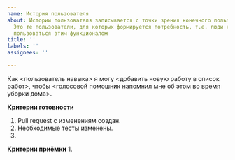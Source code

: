 ```yaml
---
name: История пользователя
about: Истории пользователя записывается с точки зрения конечного пользователя навыка.
  Это те пользователи, для которых формируется потребность, т.е. люди которые будут
  пользоваться этим функционалом
title: ''
labels: ''
assignees: ''

---
```


Как <пользователь навыка> я могу <добавить новую работу в список работ>, чтобы <голосовой помошник напомнил мне об этом во время уборки дома>.

**Критерии готовности**

1. Pull request с изменениям создан.
2. Необходимые тесты изменены.
3. 

**Критерии приёмки**
1.
